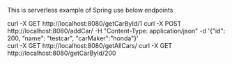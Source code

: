 This is serverless example of Spring use below endpoints

curl -X GET http://localhost:8080/getCarById/1
curl -X POST http://localhost:8080/addCar/ -H "Content-Type: application/json"   -d '{"id": 200, "name": "testcar", "carMaker":"honda"}'  
curl -X GET http://localhost:8080/getAllCars/
curl -X GET http://localhost:8080/getCarById/200